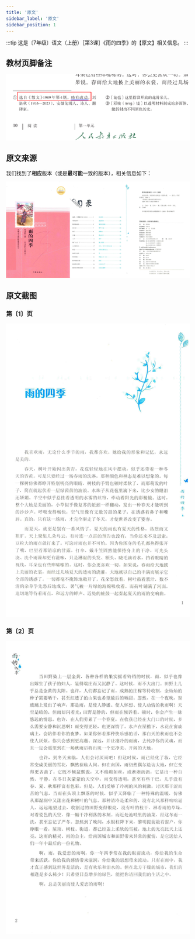 ```yaml
---
title: '原文'
sidebar_label: '原文'
sidebar_position: 1
---
```


:::tip
这是〔7年级〕语文（上册）［第3课］《雨的四季》的【原文】相关信息。
:::

## 教材页脚备注

![教材页脚备注截图](./assets/textbook-remark.png)

## 原文来源

我们找到了**相应**版本（或是**最可能**一致的版本），相关信息如下：

![原文出处](./assets/original-info.jpg)

## 原文截图

### 第〔1〕页
![原文截图01](./assets/original-01.jpg)

### 第〔2〕页

![原文截图02](./assets/original-02.jpg)

